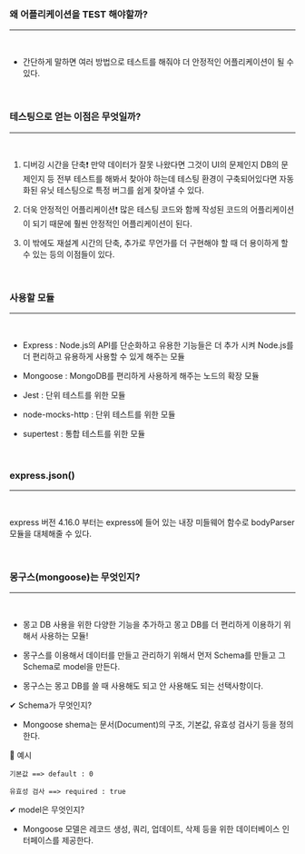 ### 왜 어플리케이션을 TEST 해야할까?

___

<br>

-   간단하게 말하면 여러 방법으로 테스트를 해줘야 더 안정적인 어플리케이션이 될 수 있다.

<br>

### 테스팅으로 얻는 이점은 무엇일까?

___

<br>

1. 디버깅 시간을 단축❗
 만약 데이터가 잘못 나왔다면 그것이 UI의 문제인지 DB의 문제인지 등 전부 테스트를 해봐서 찾아야 하는데 테스팅 환경이 구축되어있다면 자동화된 유닛 테스팅으로 특정 버그를 쉽게 찾아낼 수 있다.

2.  더욱 안정적인 어플리케이션❗ 많은 테스팅 코드와 함께 작성된 코드의 어플리케이션이 되기 때문에 훨씬 안정적인 어플리케이션이 된다.

3. 이 밖에도 재설계 시간의 단축, 추가로 무언가를 더 구현해야 할 때 더 용이하게 할 수 있는 등의 이점들이 있다.

<br>

### 사용할 모듈

___

<br>

-   Express : Node.js의 API를 단순화하고 유용한 기능들은 더 추가 시켜 Node.js를 더 편리하고 유용하게 사용할 수 있게 해주는 모듈

-   Mongoose : MongoDB를 편리하게 사용하게 해주는 노드의 확장 모듈

-   Jest : 단위 테스트를 위한 모듈

-   node-mocks-http : 단위 테스트를 위한 모듈

-   supertest : 통합 테스트를 위한 모듈

<br>

### express.json()

___

<br>

express 버전 4.16.0 부터는 express에 들어 있는 내장 미들웨어 함수로 bodyParser 모듈을 대체해줄 수 있다.

<br>

### 몽구스(mongoose)는 무엇인지?
___

<br>

-   몽고 DB 사용을 위한 다양한 기능을 추가하고 몽고 DB를 더 편리하게 이용하기 위해서 사용하는 모듈!

-   몽구스를 이용해서 데이터를 만들고 관리하기 위해서 먼저 Schema를 만들고 그 Schema로 model을 만든다.

-   몽구스는 몽고 DB를 쓸 때 사용해도 되고 안 사용해도 되는 선택사항이다.


✔ Schema가 무엇인지?

-   Mongoose shema는 문서(Document)의 구조, 기본값, 유효성 검사기 등을 정의한다.

📝 예시 
    
    기본값 ==> default : 0
        
    유효성 검사 ==> required : true
                  

✔ model은 무엇인지?

-   Mongoose 모델은 레코드 생성, 쿼리, 업데이트, 삭제 등을 위한 데이터베이스 인터페이스를 제공한다.